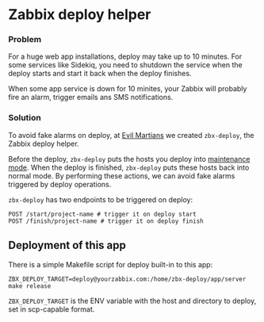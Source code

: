 # Zabbix deploy helper

### Problem
For a huge web app installations, deploy may take up to 10 minutes.
For some services like Sidekiq, you need to shutdown the service when the deploy starts and start it back when the deploy finishes.

When some app service is down for 10 minites, your Zabbix will probably fire an alarm, trigger emails ans SMS notifications.

### Solution

To avoid fake alarms on deploy, at [Evil Martians](http://evl.ms) we created `zbx-deploy`, the Zabbix deploy helper.

Before the deploy, `zbx-deploy` puts the hosts you deploy into [maintenance mode](https://www.zabbix.com/documentation/2.2/manual/maintenance). When the deploy is finished, `zbx-deploy` puts these hosts back into normal mode. By performing these actions, we can avoid fake alarms triggered by deploy operations.

`zbx-deploy` has two endpoints to be triggered on deploy:

```
POST /start/project-name # trigger it on deploy start
POST /finish/project-name # trigger it on deploy finish
```

## Deployment of this app

There is a simple Makefile script for deploy built-in to this app:

```
ZBX_DEPLOY_TARGET=deploy@yourzabbix.com:/home/zbx-deploy/app/server make release
```

`ZBX_DEPLOY_TARGET` is the ENV variable with the host and directory to deploy, set in scp-capable format.
